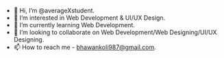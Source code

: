 - 👋 Hi, I’m @averageXstudent.
- 👀 I’m interested in Web Development & UI/UX Design.
- 🌱 I’m currently learning Web Development.
- 💞️ I’m looking to collaborate on Web Development/Web Designing/UI/UX Designing.
- 📫 How to reach me - bhawankoli987@gmail.com.

<!---
averageXstudent/averageXstudent is a ✨ special ✨ repository because its `README.md` (this file) appears on your GitHub profile.
You can click the Preview link to take a look at your changes.
--->
